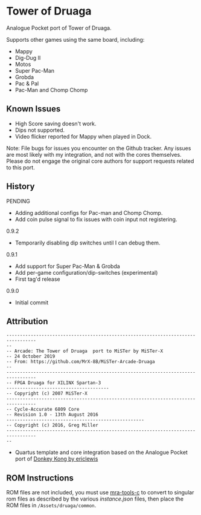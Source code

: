 # Tower of Druaga

Analogue Pocket port of Tower of Druaga.

Supports other games using the same board, including:

* Mappy
* Dig-Dug II
* Motos
* Super Pac-Man
* Grobda
* Pac & Pal
* Pac-Man and Chomp Chomp

## Known Issues

* High Score saving doesn't work.
* Dips not supported.
* Video flicker reported for Mappy when played in Dock.

Note:  File bugs for issues you encounter on the Github tracker.  Any issues are most likely with my integration, and not with the cores themselves.  Please do not engage the original core authors for support requests related to this port.

## History 
PENDING
* Adding additional configs for Pac-man and Chomp Chomp.
* Add coin pulse signal to fix issues with coin input not registering.

0.9.2
* Temporarily disabling dip switches until I can debug them.

0.9.1
* Add support for Super Pac-Man & Grobda
* Add per-game configuration/dip-switches (experimental)
* First tag'd release

0.9.0
* Initial commit

## Attribution

```
---------------------------------------------------------------------------------
-- 
-- Arcade: The Tower of Druaga  port to MiSTer by MiSTer-X
-- 24 October 2019
-- From: https://github.com/MrX-8B/MiSTer-Arcade-Druaga
-- 
---------------------------------------------------------------------------------
-- FPGA Druaga for XILINX Spartan-3
--------------------------------------
-- Copyright (c) 2007 MiSTer-X
---------------------------------------------------------------------------------
-- Cycle-Accurate 6809 Core
-- Revision 1.0 - 13th August 2016
---------------------------------------------------
-- Copyright (c) 2016, Greg Miller
---------------------------------------------------------------------------------
-- 
```

-  Quartus template and core integration based on the Analogue Pocket port of [Donkey Kong by ericlewis](https://github.com/ericlewis/openFPGA-DonkeyKong)

## ROM Instructions

ROM files are not included, you must use [mra-tools-c](https://github.com/sebdel/mra-tools-c/) to convert to singular rom files as described by the various _instance.json_ files, then place the ROM files in `/Assets/druaga/common`.
